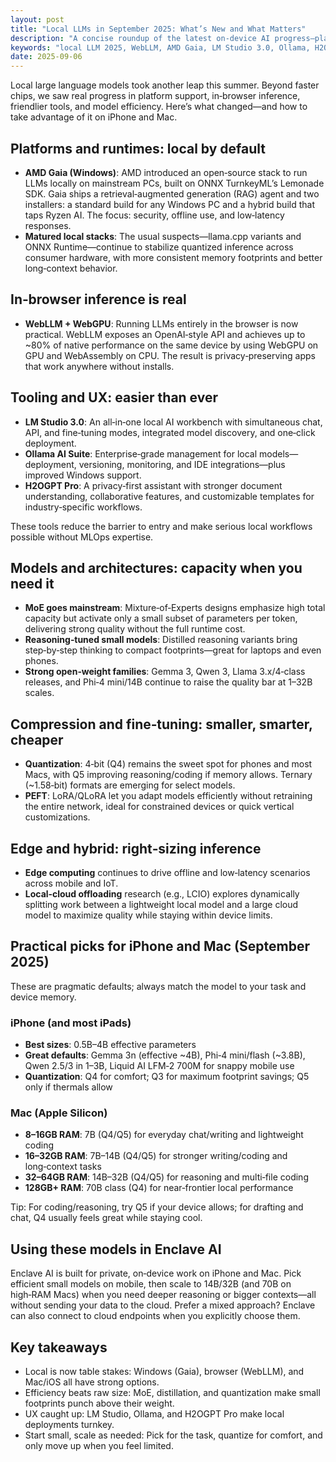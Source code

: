 ```yaml
---
layout: post
title: "Local LLMs in September 2025: What’s New and What Matters"
description: "A concise roundup of the latest on-device AI progress—platforms, browser inference, tooling, models, compression, and practical picks for iPhone and Mac."
keywords: "local LLM 2025, WebLLM, AMD Gaia, LM Studio 3.0, Ollama, H2OGPT, quantization, LoRA, QLoRA, WebGPU, edge AI, on-device AI, Apple Silicon, iPhone AI, Mac AI"
date: 2025-09-06
---
```


Local large language models took another leap this summer. Beyond faster chips, we saw real progress in platform support, in‑browser inference, friendlier tools, and model efficiency. Here’s what changed—and how to take advantage of it on iPhone and Mac.

## Platforms and runtimes: local by default

- **AMD Gaia (Windows)**: AMD introduced an open‑source stack to run LLMs locally on mainstream PCs, built on ONNX TurnkeyML’s Lemonade SDK. Gaia ships a retrieval‑augmented generation (RAG) agent and two installers: a standard build for any Windows PC and a hybrid build that taps Ryzen AI. The focus: security, offline use, and low‑latency responses.
- **Matured local stacks**: The usual suspects—llama.cpp variants and ONNX Runtime—continue to stabilize quantized inference across consumer hardware, with more consistent memory footprints and better long‑context behavior.

## In‑browser inference is real

- **WebLLM + WebGPU**: Running LLMs entirely in the browser is now practical. WebLLM exposes an OpenAI‑style API and achieves up to ~80% of native performance on the same device by using WebGPU on GPU and WebAssembly on CPU. The result is privacy‑preserving apps that work anywhere without installs.

## Tooling and UX: easier than ever

- **LM Studio 3.0**: An all‑in‑one local AI workbench with simultaneous chat, API, and fine‑tuning modes, integrated model discovery, and one‑click deployment.
- **Ollama AI Suite**: Enterprise‑grade management for local models—deployment, versioning, monitoring, and IDE integrations—plus improved Windows support.
- **H2OGPT Pro**: A privacy‑first assistant with stronger document understanding, collaborative features, and customizable templates for industry‑specific workflows.

These tools reduce the barrier to entry and make serious local workflows possible without MLOps expertise.

## Models and architectures: capacity when you need it

- **MoE goes mainstream**: Mixture‑of‑Experts designs emphasize high total capacity but activate only a small subset of parameters per token, delivering strong quality without the full runtime cost.
- **Reasoning‑tuned small models**: Distilled reasoning variants bring step‑by‑step thinking to compact footprints—great for laptops and even phones.
- **Strong open‑weight families**: Gemma 3, Qwen 3, Llama 3.x/4‑class releases, and Phi‑4 mini/14B continue to raise the quality bar at 1–32B scales.

## Compression and fine‑tuning: smaller, smarter, cheaper

- **Quantization**: 4‑bit (Q4) remains the sweet spot for phones and most Macs, with Q5 improving reasoning/coding if memory allows. Ternary (~1.58‑bit) formats are emerging for select models.
- **PEFT**: LoRA/QLoRA let you adapt models efficiently without retraining the entire network, ideal for constrained devices or quick vertical customizations.

## Edge and hybrid: right‑sizing inference

- **Edge computing** continues to drive offline and low‑latency scenarios across mobile and IoT.
- **Local‑cloud offloading** research (e.g., LCIO) explores dynamically splitting work between a lightweight local model and a large cloud model to maximize quality while staying within device limits.

## Practical picks for iPhone and Mac (September 2025)

These are pragmatic defaults; always match the model to your task and device memory.

### iPhone (and most iPads)
- **Best sizes**: 0.5B–4B effective parameters
- **Great defaults**: Gemma 3n (effective ~4B), Phi‑4 mini/flash (~3.8B), Qwen 2.5/3 in 1–3B, Liquid AI LFM‑2 700M for snappy mobile use
- **Quantization**: Q4 for comfort; Q3 for maximum footprint savings; Q5 only if thermals allow

### Mac (Apple Silicon)
- **8–16GB RAM**: 7B (Q4/Q5) for everyday chat/writing and lightweight coding
- **16–32GB RAM**: 7B–14B (Q4/Q5) for stronger writing/coding and long‑context tasks
- **32–64GB RAM**: 14B–32B (Q4/Q5) for reasoning and multi‑file coding
- **128GB+ RAM**: 70B class (Q4) for near‑frontier local performance

Tip: For coding/reasoning, try Q5 if your device allows; for drafting and chat, Q4 usually feels great while staying cool.

## Using these models in Enclave AI

Enclave AI is built for private, on‑device work on iPhone and Mac. Pick efficient small models on mobile, then scale to 14B/32B (and 70B on high‑RAM Macs) when you need deeper reasoning or bigger contexts—all without sending your data to the cloud. Prefer a mixed approach? Enclave can also connect to cloud endpoints when you explicitly choose them.

## Key takeaways

- Local is now table stakes: Windows (Gaia), browser (WebLLM), and Mac/iOS all have strong options.
- Efficiency beats raw size: MoE, distillation, and quantization make small footprints punch above their weight.
- UX caught up: LM Studio, Ollama, and H2OGPT Pro make local deployments turnkey.
- Start small, scale as needed: Pick for the task, quantize for comfort, and only move up when you feel limited.


